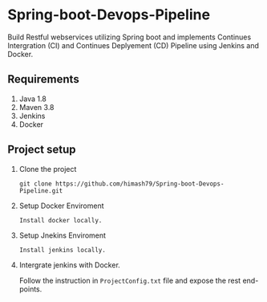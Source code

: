 # Spring-boot-Devops-Pipeline
Build Restful webservices utilizing Spring boot and implements Continues Intergration (CI) and Continues Deplyement (CD) Pipeline using Jenkins and Docker.

## Requirements

01) Java 1.8
02) Maven 3.8
03) Jenkins
04) Docker

## Project setup

01) Clone the project

		git clone https://github.com/himash79/Spring-boot-Devops-Pipeline.git

02) Setup Docker Enviroment

		Install docker locally.

03) Setup Jnekins Enviroment

		Install jenkins locally.

04) Intergrate jenkins with Docker.

    Follow the instruction in `ProjectConfig.txt` file and expose the rest end-points.
